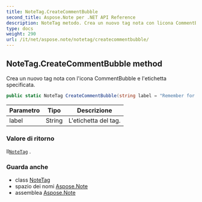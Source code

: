 ```yaml
---
title: NoteTag.CreateCommentBubble
second_title: Aspose.Note per .NET API Reference
description: NoteTag metodo. Crea un nuovo tag nota con licona CommentBubble e letichetta specificata.
type: docs
weight: 290
url: /it/net/aspose.note/notetag/createcommentbubble/
---
```

## NoteTag.CreateCommentBubble method

Crea un nuovo tag nota con l'icona CommentBubble e l'etichetta specificata.

```csharp
public static NoteTag CreateCommentBubble(string label = "Remember for blog")
```

| Parametro | Tipo | Descrizione |
| --- | --- | --- |
| label | String | L'etichetta del tag. |

### Valore di ritorno

Il[`NoteTag`](../) .

### Guarda anche

* class [NoteTag](../)
* spazio dei nomi [Aspose.Note](../../notetag/)
* assemblea [Aspose.Note](../../../)


